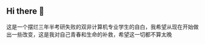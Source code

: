 ## Hi there 👋
这是一个摆烂三年半考研失败的双非计算机专业学生的自白，我希望从现在开始做出一些改变，这是我对自己青春和生命的补救，希望这一切都不算太晚
<!--
**goldeggss/goldeggss** is a ✨ _special_ ✨ repository because its `README.md` (this file) appears on your GitHub profile.

Here are some ideas to get you started:

- 🔭 I’m currently working on ...
- 🌱 I’m currently learning ...
- 👯 I’m looking to collaborate on ...
- 🤔 I’m looking for help with ...
- 💬 Ask me about ...
- 📫 How to reach me: ...
- 😄 Pronouns: ...
- ⚡ Fun fact: ...
-->
